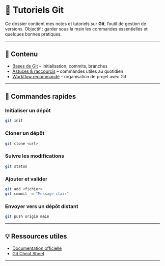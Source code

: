 # 🌱 Tutoriels Git

Ce dossier contient mes notes et tutoriels sur **Git**, l’outil de gestion de versions.
Objectif : garder sous la main les commandes essentielles et quelques bonnes pratiques.

---

## 📑 Contenu
- [Bases de Git](./bases.md) – initialisation, commits, branches
- [Astuces & raccourcis](./astuces.md) – commandes utiles au quotidien
- [Workflow recommandé](./workflow.md) – organisation de projet avec Git

---

## 🚀 Commandes rapides

### Initialiser un dépôt
```bash
git init
```

### Cloner un dépôt
```bash
git clone <url>
```

### Suivre les modifications
```bash
git status
```

### Ajouter et valider
```bash
git add <fichier>
git commit -m "Message clair"
```

### Envoyer vers un dépôt distant
```bash
git push origin main
```

---

## 💡 Ressources utiles
- [Documentation officielle](https://git-scm.com/doc)  
- [Git Cheat Sheet](https://education.github.com/git-cheat-sheet-education.pdf)  
---
